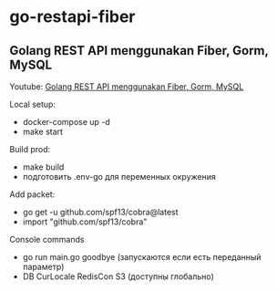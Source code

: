 # go-restapi-fiber

## Golang REST API menggunakan Fiber, Gorm, MySQL
Youtube: [Golang REST API menggunakan Fiber, Gorm, MySQL](https://youtu.be/X4USU6GRP2g)

Local setup:
- docker-compose up -d
- make start

Build prod:
- make build
- подготовить .env-go для переменных окружения

Add packet:
- go get -u github.com/spf13/cobra@latest
- import "github.com/spf13/cobra"

Console commands
- go run main.go goodbye (запускаются если есть переданный параметр)
- DB CurLocale RedisCon S3 (доступны глобально)
